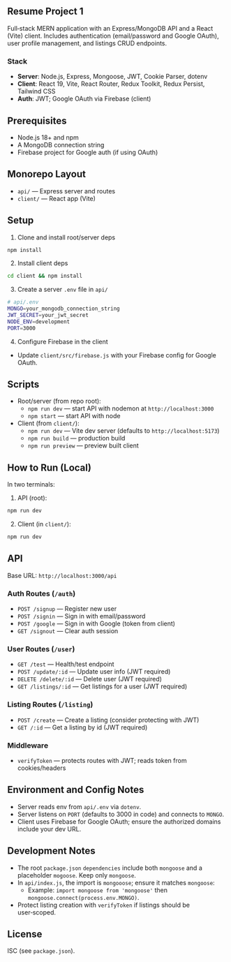 ## Resume Project 1

Full‑stack MERN application with an Express/MongoDB API and a React (Vite) client. Includes authentication (email/password and Google OAuth), user profile management, and listings CRUD endpoints.

### Stack
- **Server**: Node.js, Express, Mongoose, JWT, Cookie Parser, dotenv
- **Client**: React 19, Vite, React Router, Redux Toolkit, Redux Persist, Tailwind CSS
- **Auth**: JWT; Google OAuth via Firebase (client)

## Prerequisites
- Node.js 18+ and npm
- A MongoDB connection string
- Firebase project for Google auth (if using OAuth)

## Monorepo Layout
- `api/` — Express server and routes
- `client/` — React app (Vite)

## Setup
1) Clone and install root/server deps
```bash
npm install
```

2) Install client deps
```bash
cd client && npm install
```

3) Create a server `.env` file in `api/`
```bash
# api/.env
MONGO=your_mongodb_connection_string
JWT_SECRET=your_jwt_secret
NODE_ENV=development
PORT=3000
```

4) Configure Firebase in the client
- Update `client/src/firebase.js` with your Firebase config for Google OAuth.

## Scripts
- Root/server (from repo root):
  - `npm run dev` — start API with nodemon at `http://localhost:3000`
  - `npm start` — start API with node
- Client (from `client/`):
  - `npm run dev` — Vite dev server (defaults to `http://localhost:5173`)
  - `npm run build` — production build
  - `npm run preview` — preview built client

## How to Run (Local)
In two terminals:
1) API (root):
```bash
npm run dev
```
2) Client (in `client/`):
```bash
npm run dev
```

## API
Base URL: `http://localhost:3000/api`

### Auth Routes (`/auth`)
- `POST /signup` — Register new user
- `POST /signin` — Sign in with email/password
- `POST /google` — Sign in with Google (token from client)
- `GET /signout` — Clear auth session

### User Routes (`/user`)
- `GET /test` — Health/test endpoint
- `POST /update/:id` — Update user info (JWT required)
- `DELETE /delete/:id` — Delete user (JWT required)
- `GET /listings/:id` — Get listings for a user (JWT required)

### Listing Routes (`/listing`)
- `POST /create` — Create a listing (consider protecting with JWT)
- `GET /:id` — Get a listing by id (JWT required)

### Middleware
- `verifyToken` — protects routes with JWT; reads token from cookies/headers

## Environment and Config Notes
- Server reads env from `api/.env` via `dotenv`.
- Server listens on `PORT` (defaults to 3000 in code) and connects to `MONGO`.
- Client uses Firebase for Google OAuth; ensure the authorized domains include your dev URL.

## Development Notes
- The root `package.json` `dependencies` include both `mongoose` and a placeholder `mogoose`. Keep only `mongoose`.
- In `api/index.js`, the import is `mongooose`; ensure it matches `mongoose`:
  - Example: `import mongoose from 'mongoose'` then `mongoose.connect(process.env.MONGO)`.
- Protect listing creation with `verifyToken` if listings should be user‑scoped.

## License
ISC (see `package.json`).





